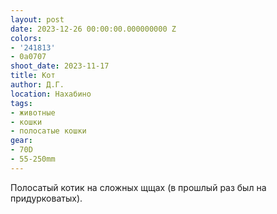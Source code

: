 ```yaml
---
layout: post
date: 2023-12-26 00:00:00.000000000 Z
colors:
- '241813'
- 0a0707
shoot_date: 2023-11-17
title: Кот
author: Д.Г.
location: Нахабино
tags:
- животные
- кошки
- полосатые кошки
gear:
- 70D
- 55-250mm
---
```

Полосатый котик на сложных щщах (в прошлый раз был на придурковатых).

